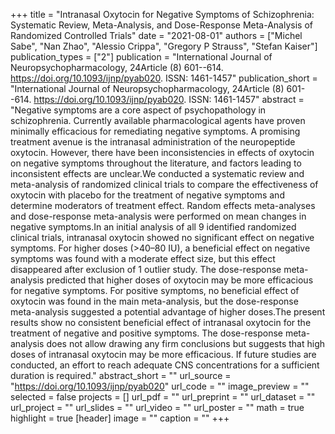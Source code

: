 +++
title = "Intranasal Oxytocin for Negative Symptoms of Schizophrenia: Systematic Review, Meta-Analysis, and Dose-Response Meta-Analysis of Randomized Controlled Trials"
date = "2021-08-01"
authors = ["Michel Sabe", "Nan Zhao", "Alessio Crippa", "Gregory P Strauss", "Stefan Kaiser"]
publication_types = ["2"]
publication = "International Journal of Neuropsychopharmacology, 24Article (8) 601--614. https://doi.org/10.1093/ijnp/pyab020. ISSN: 1461-1457"
publication_short = "International Journal of Neuropsychopharmacology, 24Article (8) 601--614. https://doi.org/10.1093/ijnp/pyab020. ISSN: 1461-1457"
abstract = "Negative symptoms are a core aspect of psychopathology in schizophrenia. Currently available pharmacological agents have proven minimally efficacious for remediating negative symptoms. A promising treatment avenue is the intranasal administration of the neuropeptide oxytocin. However, there have been inconsistencies in effects of oxytocin on negative symptoms throughout the literature, and factors leading to inconsistent effects are unclear.We conducted a systematic review and meta-analysis of randomized clinical trials to compare the effectiveness of oxytocin with placebo for the treatment of negative symptoms and determine moderators of treatment effect. Random effects meta-analyses and dose-response meta-analysis were performed on mean changes in negative symptoms.In an initial analysis of all 9 identified randomized clinical trials, intranasal oxytocin showed no significant effect on negative symptoms. For higher doses (&gt;40–80 IU), a beneficial effect on negative symptoms was found with a moderate effect size, but this effect disappeared after exclusion of 1 outlier study. The dose-response meta-analysis predicted that higher doses of oxytocin may be more efficacious for negative symptoms. For positive symptoms, no beneficial effect of oxytocin was found in the main meta-analysis, but the dose-response meta-analysis suggested a potential advantage of higher doses.The present results show no consistent beneficial effect of intranasal oxytocin for the treatment of negative and positive symptoms. The dose-response meta-analysis does not allow drawing any firm conclusions but suggests that high doses of intranasal oxytocin may be more efficacious. If future studies are conducted, an effort to reach adequate CNS concentrations for a sufficient duration is required."
abstract_short = ""
url_source = "https://doi.org/10.1093/ijnp/pyab020"
url_code = ""
image_preview = ""
selected = false
projects = []
url_pdf = ""
url_preprint = ""
url_dataset = ""
url_project = ""
url_slides = ""
url_video = ""
url_poster = ""
math = true
highlight = true
[header]
image = ""
caption = ""
+++
